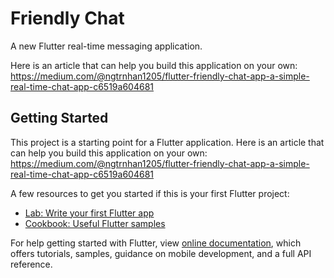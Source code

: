 # Friendly Chat

A new Flutter real-time messaging application.

Here is an article that can help you build this application on your own: https://medium.com/@ngtrnhan1205/flutter-friendly-chat-app-a-simple-real-time-chat-app-c6519a604681

## Getting Started

This project is a starting point for a Flutter application. Here is an article that can help you build this application on your own: https://medium.com/@ngtrnhan1205/flutter-friendly-chat-app-a-simple-real-time-chat-app-c6519a604681

A few resources to get you started if this is your first Flutter project:

- [Lab: Write your first Flutter app](https://flutter.io/docs/get-started/codelab)
- [Cookbook: Useful Flutter samples](https://flutter.io/docs/cookbook)

For help getting started with Flutter, view 
[online documentation](https://flutter.io/docs), which offers tutorials, 
samples, guidance on mobile development, and a full API reference.
